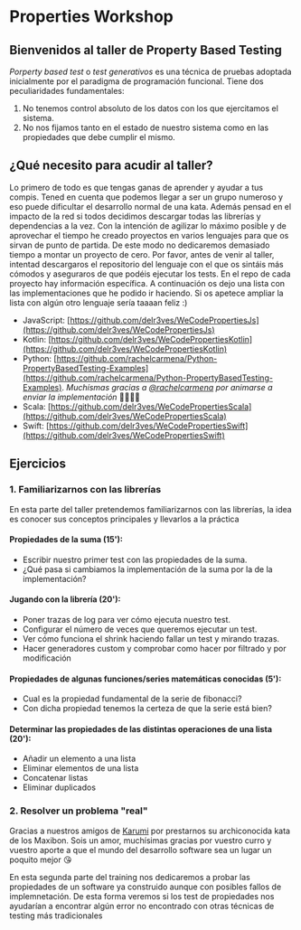 # Properties Workshop

## Bienvenidos al  taller de Property Based Testing

*Porperty based test* o *test generativos* es una técnica de pruebas adoptada inicialmente por el paradigma de programación funcional.
Tiene dos peculiaridades fundamentales:

1. No tenemos control absoluto de los datos con los que ejercitamos el sistema.
2. No nos fijamos tanto en el estado de nuestro sistema como en las propiedades que debe cumplir el mismo.

## ¿Qué necesito para acudir al taller?
Lo primero de todo es que tengas ganas de aprender y ayudar a tus compis. Tened en cuenta que podemos llegar a ser un grupo numeroso y eso puede dificultar el desarrollo normal de una kata.
Además pensad en el impacto de la red si todos decidimos descargar todas las librerías y dependencias a la vez. Con la intención de agilizar lo máximo posible y de aprovechar el tiempo he creado proyectos en varios lenguajes para que os sirvan de punto de partida. De este modo no dedicaremos demasiado tiempo a montar un proyecto de cero. Por favor, antes de venir al taller, intentad descargaros el repositorio del lenguaje con el que os sintáis más cómodos y aseguraros de que podéis ejecutar los tests. En el repo de cada proyecto hay información específica.
A continuación os dejo una lista con las implementaciones que he podido ir haciendo. Si os apetece ampliar la lista con algún otro lenguaje sería taaaan feliz :)

* JavaScript: [https://github.com/delr3ves/WeCodePropertiesJs](https://github.com/delr3ves/WeCodePropertiesJs)
* Kotlin: [https://github.com/delr3ves/WeCodePropertiesKotlin](https://github.com/delr3ves/WeCodePropertiesKotlin)
* Python: [https://github.com/rachelcarmena/Python-PropertyBasedTesting-Examples](https://github.com/rachelcarmena/Python-PropertyBasedTesting-Examples). *Muchísmas gracias a [@rachelcarmena](https://github.com/rachelcarmena) por animarse a enviar la implementación* :ocean::ocean::clap::clap:
* Scala: [https://github.com/delr3ves/WeCodePropertiesScala](https://github.com/delr3ves/WeCodePropertiesScala)
* Swift: [https://github.com/delr3ves/WeCodePropertiesSwift](https://github.com/delr3ves/WeCodePropertiesSwift)


## Ejercicios

### 1. Familiarizarnos con las librerías

En esta parte del taller pretendemos familiarizarnos con las librerías, la idea es conocer sus conceptos principales y llevarlos a la práctica

#### Propiedades de la suma (15'):

* Escribir nuestro primer test con las propiedades de la suma.
* ¿Qué pasa si cambiamos la implementación de la suma por la de la implementación?

#### Jugando con la librería (20'):

* Poner trazas de log para ver cómo ejecuta nuestro test.
* Configurar el número de veces que queremos ejecutar un test.
* Ver cómo funciona el shrink haciendo fallar un test y mirando trazas.
* Hacer generadores custom y comprobar como hacer por filtrado y por modificación

#### Propiedades de algunas funciones/series matemáticas conocidas (5'):

* Cual es la propiedad fundamental de la serie de fibonacci?
* Con dicha propiedad tenemos la certeza de que la serie está bien?

#### Determinar las propiedades de las distintas operaciones de una lista (20'):

* Añadir un elemento a una lista
* Eliminar elementos de una lista
* Concatenar listas
* Eliminar duplicados


### 2. Resolver un problema "real"

Gracias a nuestros amigos de [Karumi](https://www.karumi.com/) por prestarnos su archiconocida kata de los Maxibon. Sois un amor, muchísimas gracias por vuestro curro y vuestro aporte a que el mundo del desarrollo software sea un lugar un poquito mejor :kissing_heart:

En esta segunda parte del training nos dedicaremos a probar las propiedades de un software ya construido aunque con posibles fallos de implemnetación. De esta forma veremos si los test de propiedades nos ayudarían a encontrar algún error no encontrado con otras técnicas de testing más tradicionales
